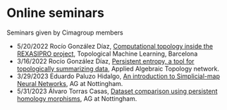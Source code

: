 # Online seminars
Seminars given by Cimagroup members

* 5/20/2022 Rocío González Díaz, [Computational topology inside the REXASIPRO project](https://www.youtube.com/watch?v=UvMLmv90Aj8), Topological Machine Learning, Barcelona 
* 3/16/2022 Rocío González Díaz, [Persistent entropy, a tool for topologically summarizing data](https://www.youtube.com/watch?v=Zt6mRqVhszw), Applied Algebraic Topology network.
* 3/29/2023 Eduardo Paluzo Hidalgo, [An introduction to Simplicial-map Neural Networks](https://www.youtube.com/watch?v=HqKQu5HDf0M), AG at Nottingham.
* 5/31/2023 Álvaro Torras Casas, [Dataset comparison using persistent homology morphisms](https://www.youtube.com/watch?v=PBjJJWAjaP8), AG at Nottingham.

